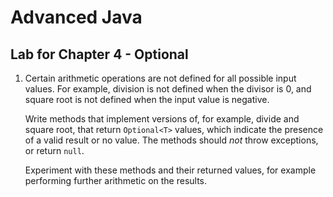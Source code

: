 # Advanced Java

## Lab for Chapter 4 - Optional

1. Certain arithmetic operations are not defined for all possible input values. For example, division is not defined when the divisor is 0, and square root is not defined when the input value is negative.

   Write methods that implement versions of, for example, divide and square root, that return `Optional<T>` values, which indicate the presence of a valid result or no value. The methods should _not_ throw exceptions, or return `null`.

   Experiment with these methods and their returned values, for example performing further arithmetic on the results.
